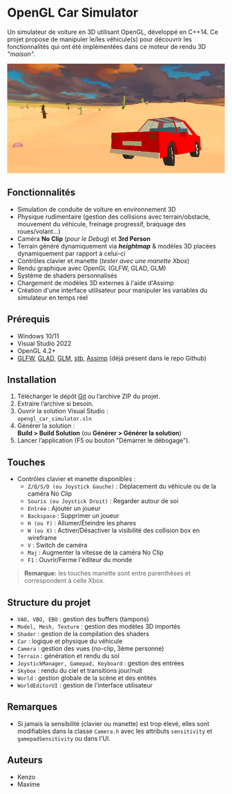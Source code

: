 # OpenGL Car Simulator

Un simulateur de voiture en 3D utilisant OpenGL, développé en C++14. Ce projet propose de manipuler le/les véhicule(s) pour découvrir les fonctionnalités qui ont été implémentées dans ce moteur de rendu 3D *"maison"*.

![Illustration du véhicule](Illustration_README.png "Simulateur de conduite")

## Fonctionnalités

- Simulation de conduite de voiture en environnement 3D
- Physique rudimentaire (gestion des collisions avec terrain/obstacle, mouvement du véhicule, freinage progressif, braquage des roues/volant...)
- Caméra **No Clip** (*pour le Debug*) et **3rd Person**
- Terrain généré dynamiquement via ***heightmap*** & modèles 3D placées dynamiquement par rapport à celui-ci
- Contrôles clavier et manette (*tester avec une manette Xbox*)
- Rendu graphique avec OpenGL (GLFW, GLAD, GLM)
- Système de shaders personnalisés
- Chargement de modèles 3D externes à l'aide d'Assimp
- Création d'une interface utilisateur pour manipuler les variables du simulateur en temps réel

## Prérequis

- Windows 10/11
- Visual Studio 2022
- OpenGL 4.2+
- [GLFW](https://www.glfw.org/), [GLAD](https://glad.dav1d.de/), [GLM](https://github.com/g-truc/glm), [stb](https://github.com/nothings/stb), [Assimp](https://assimp.org/) (déjà présent dans le repo Github)

## Installation

1. Télécharger le dépôt [Git](https://github.com/KyroSaru/opengl_car_simulator) ou l’archive ZIP du projet.
2. Extraire l’archive si besoin.
3. Ouvrir la solution Visual Studio :  
   `opengl_car_simulator.sln`
4. Générer la solution :  
   __Build > Build Solution__ (ou __Générer > Générer la solution__)
5. Lancer l’application (F5 ou bouton "Démarrer le débogage").

## Touches

- Contrôles clavier et manette disponibles :
    - `Z/Q/S/D (ou Joystick Gauche)` : Déplacement du véhicule ou de la caméra No Clip
    - `Souris (ou Joystick Droit)` : Regarder autour de soi
    - `Entrée` : Ajouter un joueur
    - `Backspace` : Supprimer un joueur
    - `H (ou Y)` : Allumer/Éteindre les phares
    - `W (ou X)` : Activer/Désactiver la visibilité des collision box en wireframe
    - `V` : Switch de caméra
    - `Maj` : Augmenter la vitesse de la caméra No Clip
    - `F1` : Ouvrir/Ferme l'éditeur du monde
> **Remarque:** les touches manette sont entre parenthèses et correspondent à celle Xbox.


## Structure du projet

- `VAO, VBO, EBO` : gestion des buffers (tampons)
- `Model, Mesh, Texture` : gestion des modèles 3D importés
- `Shader` : gestion de la compilation des shaders
- `Car` : logique et physique du véhicule
- `Camera` : gestion des vues (no-clip, 3ème personne)
- `Terrain` : génération et rendu du sol
- `JoystickManager, Gamepad, Keyboard` : gestion des entrées
- `Skybox` : rendu du ciel et transitions jour/nuit
- `World` : gestion globale de la scène et des entités
- `WorldEditorUI` : gestion de l'interface utilisateur

## Remarques
-  Si jamais la sensibilité (clavier ou manette) est trop élevé, elles sont modifiables dans la classe `Camera.h` avec les attributs `sensitivity` et `gamepadSensitivity` ou dans l'UI.

## Auteurs
- Kenzo
- Maxime
